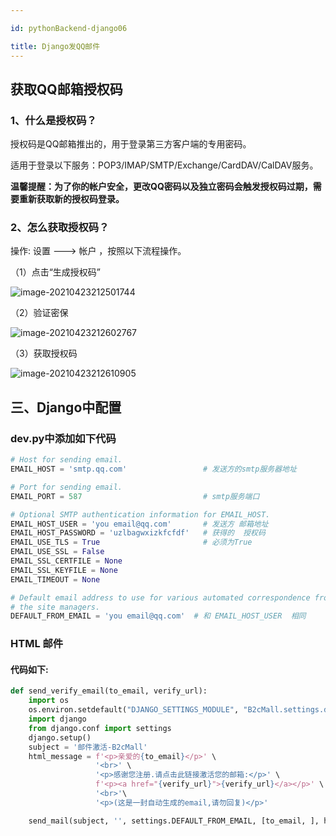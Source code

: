 ```yaml
---

id: pythonBackend-django06

title: Django发QQ邮件
---
```




## 获取QQ邮箱授权码

### **1、什么是授权码？**

授权码是QQ邮箱推出的，用于登录第三方客户端的专用密码。

适用于登录以下服务：POP3/IMAP/SMTP/Exchange/CardDAV/CalDAV服务。

**温馨提醒：为了你的帐户安全，更改QQ密码以及独立密码会触发授权码过期，需要重新获取新的授权码登录。**

### **2、怎么获取授权码？**

操作: 设置 ---> 帐户 ，按照以下流程操作。

（1）点击“生成授权码”

![image-20210423212501744](https://gitee.com/JqM1n/biog-image/raw/master/20210423212501.png)

（2）验证密保

![image-20210423212602767](https://gitee.com/JqM1n/biog-image/raw/master/20210423212602.png)

（3）获取授权码

![image-20210423212610905](https://gitee.com/JqM1n/biog-image/raw/master/20210423212610.png)

## 三、Django中配置

### dev.py中添加如下代码

```python
# Host for sending email.
EMAIL_HOST = 'smtp.qq.com'                 # 发送方的smtp服务器地址

# Port for sending email.
EMAIL_PORT = 587                           # smtp服务端口

# Optional SMTP authentication information for EMAIL_HOST.
EMAIL_HOST_USER = 'you email@qq.com'       # 发送方 邮箱地址
EMAIL_HOST_PASSWORD = 'uzlbagwxizkfcfdf'   # 获得的  授权码
EMAIL_USE_TLS = True                       # 必须为True
EMAIL_USE_SSL = False
EMAIL_SSL_CERTFILE = None
EMAIL_SSL_KEYFILE = None
EMAIL_TIMEOUT = None

# Default email address to use for various automated correspondence from
# the site managers.
DEFAULT_FROM_EMAIL = 'you email@qq.com'  # 和 EMAIL_HOST_USER  相同
```

### HTML 邮件

####  代码如下:

```python
def send_verify_email(to_email, verify_url):
    import os
    os.environ.setdefault("DJANGO_SETTINGS_MODULE", "B2cMall.settings.dev")
    import django
    from django.conf import settings
    django.setup()
    subject = '邮件激活-B2cMall'
    html_message = f'<p>亲爱的{to_email}</p>' \
                   '<br>' \
                   '<p>感谢您注册.请点击此链接激活您的邮箱:</p>' \
                   f'<p><a href="{verify_url}">{verify_url}</a></p>' \
                   '<br>'\
                   '<p>(这是一封自动生成的email,请勿回复)</p>'

    send_mail(subject, '', settings.DEFAULT_FROM_EMAIL, [to_email, ], html_message=html_message)
```

#### 

